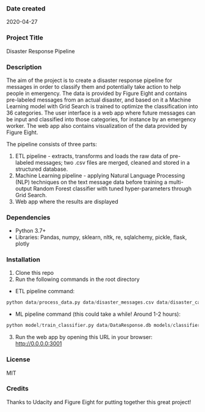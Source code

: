### Date created
2020-04-27

### Project Title
Disaster Response Pipeline

### Description
The aim of the project is to create a disaster response pipeline for messages in order to classify them and potentially take action to help people in emergency. The data is provided by Figure Eight and contains pre-labeled messages from an actual disaster, and based on it a Machine Learning model with Grid Search is trained to optimize the classification into 36 categories. The user interface is a web app where future messages can be input and classified into those categories, for instance by an emergency worker. The web app also contains visualization of the data provided by Figure Eight.

The pipeline consists of three parts:
1. ETL pipeline - extracts, transforms and loads the raw data of pre-labeled messages; two .csv files are merged, cleaned and stored in a structured database.
2. Machine Learning pipeline - applying Natural Language Processing (NLP) techniques on the text message data before training a multi-output Random Forest classifier with tuned hyper-parameters through Grid Search.
3. Web app where the results are displayed

### Dependencies

- Python 3.7+
- Libraries: Pandas, numpy, sklearn, nltk, re, sqlalchemy, pickle, flask, plotly

### Installation

1. Clone this repo
2. Run the following commands in the root directory
- ETL pipeline command:
```python
python data/process_data.py data/disaster_messages.csv data/disaster_categories.csv data/DataResponse.db
```
- ML pipeline command (this could take a while! Around 1-2 hours):
```python
python model/train_classifier.py data/DataResponse.db models/classifier.pkl
```
3. Run the web app by opening this URL in your browser: http://0.0.0.0:3001

### License
MIT

### Credits
Thanks to Udacity and Figure Eight for putting together this great project!
